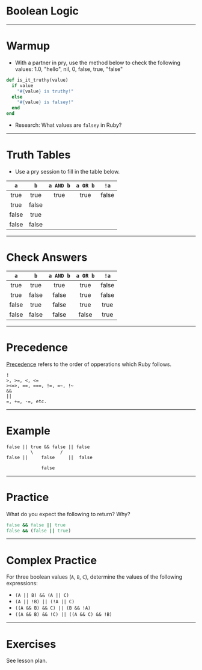 # Boolean Logic

---

# Warmup

* With a partner in pry, use the method below to check the following values: 1.0, "hello", nil, 0, false, true, "false"

```ruby
def is_it_truthy(value)
  if value
    "#{value} is truthy!"
  else
    "#{value} is falsey!"
  end
end
```

* Research: What values are `falsey` in Ruby?

---

# Truth Tables

* Use a pry session to fill in the table below.

| `a` | `b` | `a AND b` | `a OR b` | `!a` |
| :---: | :---: | :---: | :---: | :---: |
| true | true | true | true | false |
| true | false |  |  |  |
| false | true |  |  |  |
| false | false |  |  |  |

---

# Check Answers

| `a` | `b` | `a AND b` | `a OR b` | `!a` |
| :---: | :---: | :---: | :---: | :---: |
| true | true | true | true | false |
| true | false | false | true | false |
| false | true | false | true | true |
| false | false | false | false | true |

---

# Precedence

[Precedence](https://ruby-doc.org/core-2.4.0/doc/syntax/precedence_rdoc.html) refers to the order of opperations which Ruby follows.

```
!
>, >=, <, <=
><=>, ==, ===, !=, =~, !~
&&
||
=, +=, -=, etc.
```

---

# Example

```
false || true && false || false
         \          /
false ||     false     ||  false

             false
```

---

# Practice

What do you expect the following to return? Why?

```ruby
false && false || true
false && (false || true)
```

---

# Complex Practice

For three boolean values (`A`, `B`, `C`), determine the values of the following expressions:

* `(A || B) && (A || C)`
* `(A || !B) || (!A || C)`
* `((A && B) && C) || (B && !A)`
* `((A && B) && !C) || ((A && C) && !B)`

---

# Exercises

See lesson plan.

